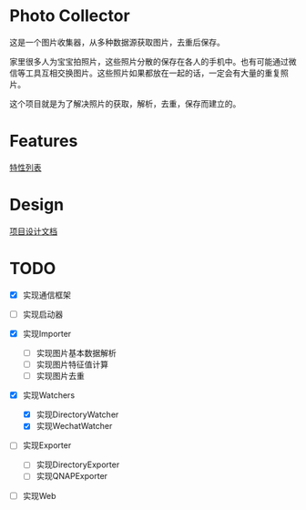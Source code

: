 # Photo Collector

这是一个图片收集器，从多种数据源获取图片，去重后保存。

家里很多人为宝宝拍照片，这些照片分散的保存在各人的手机中。也有可能通过微信等工具互相交换图片。这些照片如果都放在一起的话，一定会有大量的重复照片。

这个项目就是为了解决照片的获取，解析，去重，保存而建立的。

# Features

[特性列表](doc/features.md)

# Design

[项目设计文档](doc/design.md)

# TODO

- [x] 实现通信框架
- [ ] 实现启动器
- [x] 实现Importer

  - [ ] 实现图片基本数据解析
  - [ ] 实现图片特征值计算
  - [ ] 实现图片去重

- [x] 实现Watchers

  - [x] 实现DirectoryWatcher
  - [x] 实现WechatWatcher

- [ ] 实现Exporter

  - [ ] 实现DirectoryExporter
  - [ ] 实现QNAPExporter

- [ ] 实现Web
